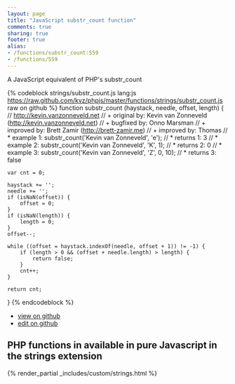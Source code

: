 ```yaml
---
layout: page
title: "JavaScript substr_count function"
comments: true
sharing: true
footer: true
alias:
- /functions/substr_count:559
- /functions/559
---
```

<!-- Generated by Rakefile:build -->
A JavaScript equivalent of PHP's substr_count

{% codeblock strings/substr_count.js lang:js https://raw.github.com/kvz/phpjs/master/functions/strings/substr_count.js raw on github %}
function substr_count (haystack, needle, offset, length) {
    // http://kevin.vanzonneveld.net
    // +   original by: Kevin van Zonneveld (http://kevin.vanzonneveld.net)
    // +   bugfixed by: Onno Marsman
    // +   improved by: Brett Zamir (http://brett-zamir.me)
    // +   improved by: Thomas
    // *     example 1: substr_count('Kevin van Zonneveld', 'e');
    // *     returns 1: 3
    // *     example 2: substr_count('Kevin van Zonneveld', 'K', 1);
    // *     returns 2: 0
    // *     example 3: substr_count('Kevin van Zonneveld', 'Z', 0, 10);
    // *     returns 3: false

    var cnt = 0;

    haystack += '';
    needle += '';
    if (isNaN(offset)) {
        offset = 0;
    }
    if (isNaN(length)) {
        length = 0;
    }
    offset--;

    while ((offset = haystack.indexOf(needle, offset + 1)) != -1) {
        if (length > 0 && (offset + needle.length) > length) {
            return false;
        }
        cnt++;
    }

    return cnt;
}
{% endcodeblock %}

 - [view on github](https://github.com/kvz/phpjs/blob/master/functions/strings/substr_count.js)
 - [edit on github](https://github.com/kvz/phpjs/edit/master/functions/strings/substr_count.js)

## PHP functions in available in pure Javascript in the strings extension
{% render_partial _includes/custom/strings.html %}

